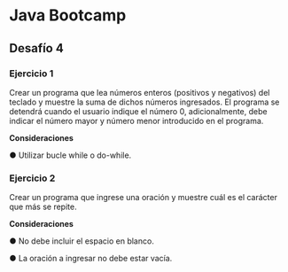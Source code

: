 # Java Bootcamp
## Desafío 4
### Ejercicio 1 ###
Crear un programa que lea números enteros (positivos y negativos) del teclado y muestre la suma de dichos números ingresados. El programa se detendrá cuando el usuario indique el número 0, adicionalmente, debe indicar el número mayor y número menor introducido en el programa.

**Consideraciones**

● Utilizar bucle while o do-while. 


### Ejercicio 2 ###
Crear un programa que ingrese una oración y muestre cuál es el carácter que más se repite.

**Consideraciones**

● No debe incluir el espacio en blanco.

● La oración a ingresar no debe estar vacía.
